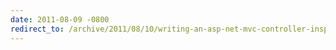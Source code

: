 ```yaml
---
date: 2011-08-09 -0800
redirect_to: /archive/2011/08/10/writing-an-asp-net-mvc-controller-inspector.aspx/
---
```

